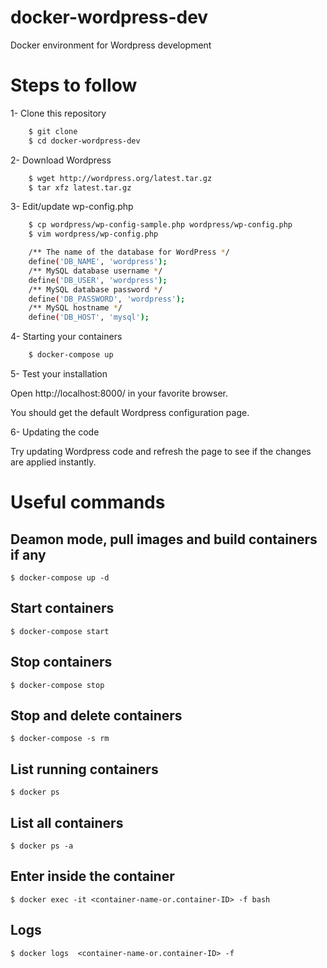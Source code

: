 # docker-wordpress-dev
Docker environment for Wordpress development

# Steps to follow

1- Clone this repository

```bash
    $ git clone 
    $ cd docker-wordpress-dev
```

2- Download Wordpress

```bash
    $ wget http://wordpress.org/latest.tar.gz
    $ tar xfz latest.tar.gz
```

3- Edit/update wp-config.php

```bash
    $ cp wordpress/wp-config-sample.php wordpress/wp-config.php
    $ vim wordpress/wp-config.php
```

```bash
    /** The name of the database for WordPress */
    define('DB_NAME', 'wordpress');
    /** MySQL database username */
    define('DB_USER', 'wordpress');
    /** MySQL database password */
    define('DB_PASSWORD', 'wordpress');
    /** MySQL hostname */
    define('DB_HOST', 'mysql');
```

4- Starting your containers

```bash
    $ docker-compose up
```

5- Test your installation

Open http://localhost:8000/ in your favorite browser.

You should get the default Wordpress configuration page.

6- Updating the code

Try updating Wordpress code and refresh the page to see if the changes are applied instantly.

# Useful commands

## Deamon mode, pull images and build containers if any

    $ docker-compose up -d

##  Start containers

    $ docker-compose start

## Stop containers

    $ docker-compose stop

## Stop and delete containers

    $ docker-compose -s rm

## List running containers

    $ docker ps 

## List all containers

    $ docker ps -a

## Enter inside the container

    $ docker exec -it <container-name-or.container-ID> -f bash

## Logs

    $ docker logs  <container-name-or.container-ID> -f